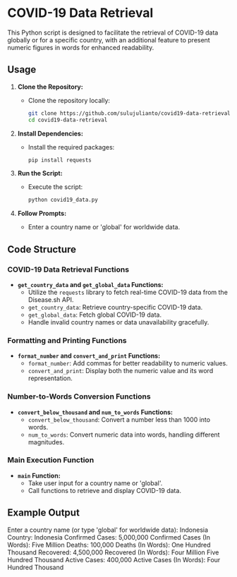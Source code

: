 # COVID-19 Data Retrieval

This Python script is designed to facilitate the retrieval of COVID-19 data globally or for a specific country, with an additional feature to present numeric figures in words for enhanced readability.

## Usage

1. **Clone the Repository:**
   - Clone the repository locally:
     ```bash
     git clone https://github.com/sulujulianto/covid19-data-retrieval.git
     cd covid19-data-retrieval
     ```

2. **Install Dependencies:**
   - Install the required packages:
     ```bash
     pip install requests
     ```

3. **Run the Script:**
   - Execute the script:
     ```bash
     python covid19_data.py
     ```

4. **Follow Prompts:**
   - Enter a country name or 'global' for worldwide data.

## Code Structure

### COVID-19 Data Retrieval Functions

- **`get_country_data` and `get_global_data` Functions:**
   - Utilize the `requests` library to fetch real-time COVID-19 data from the Disease.sh API.
   - `get_country_data`: Retrieve country-specific COVID-19 data.
   - `get_global_data`: Fetch global COVID-19 data.
   - Handle invalid country names or data unavailability gracefully.

### Formatting and Printing Functions

- **`format_number` and `convert_and_print` Functions:**
   - `format_number`: Add commas for better readability to numeric values.
   - `convert_and_print`: Display both the numeric value and its word representation.

### Number-to-Words Conversion Functions

- **`convert_below_thousand` and `num_to_words` Functions:**
   - `convert_below_thousand`: Convert a number less than 1000 into words.
   - `num_to_words`: Convert numeric data into words, handling different magnitudes.

### Main Execution Function

- **`main` Function:**
   - Take user input for a country name or 'global'.
   - Call functions to retrieve and display COVID-19 data.

## Example Output

Enter a country name (or type 'global' for worldwide data): Indonesia
Country: Indonesia
Confirmed Cases: 5,000,000
Confirmed Cases (In Words): Five Million
Deaths: 100,000
Deaths (In Words): One Hundred Thousand
Recovered: 4,500,000
Recovered (In Words): Four Million Five Hundred Thousand
Active Cases: 400,000
Active Cases (In Words): Four Hundred Thousand

